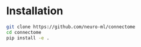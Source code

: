 # Installation

```bash
git clone https://github.com/neuro-ml/connectome
cd connectome
pip install -e .
```
